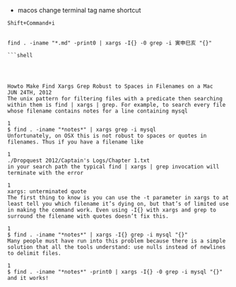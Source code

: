 * macos change terminal tag name shortcut

```shell 
Shift+Command+i
```


```shell

find . -iname "*.md" -print0 | xargs -I{} -0 grep -i 寅申巳亥 "{}"

```shell




Howto Make Find Xargs Grep Robust to Spaces in Filenames on a Mac
JUN 24TH, 2012
The unix pattern for filtering files with a predicate then searching within them is find | xargs | grep. For example, to search every file whose filename contains notes for a line containing mysql

1
$ find . -iname "*notes*" | xargs grep -i mysql
Unfortunately, on OSX this is not robust to spaces or quotes in filenames. Thus if you have a filename like

1
./Dropquest 2012/Captain's Logs/Chapter 1.txt
in your search path the typical find | xargs | grep invocation will terminate with the error

1
xargs: unterminated quote
The first thing to know is you can use the -t parameter in xargs to at least tell you which filename it’s dying on, but that’s of limited use in making the command work. Even using -I{} with xargs and grep to surround the filename with quotes doesn’t fix this.

1
$ find . -iname "*notes*" | xargs -I{} grep -i mysql "{}"
Many people must have run into this problem because there is a simple solution that all the tools understand: use nulls instead of newlines to delimit files.

1
$ find . -iname "*notes*" -print0 | xargs -I{} -0 grep -i mysql "{}"
and it works!


